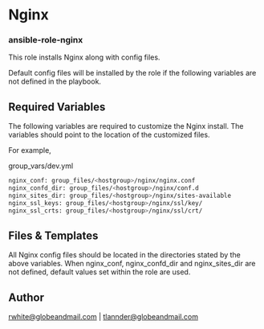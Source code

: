 # Nginx
### ansible-role-nginx
This role installs Nginx along with config files. 

Default config files will be installed by the role if the following variables are not defined in the playbook.

## Required Variables
The following variables are required to customize the Nginx install. The variables should point to the location of the customized files.

For example, 

group_vars/dev.yml
```bash
nginx_conf: group_files/<hostgroup>/nginx/nginx.conf
nginx_confd_dir: group_files/<hostgroup>/nginx/conf.d
nginx_sites_dir: group_files/<hostgroup>/nginx/sites-available
nginx_ssl_keys: group_files/<hostgroup>/nginx/ssl/key/
nginx_ssl_crts: group_files/<hostgroup>/nginx/ssl/crt/
```

## Files & Templates
All Nginx config files should be located in the directories stated by the above variables.  When nginx_conf, nginx_confd_dir and nginx_sites_dir are not defined, default values set within the role are used.  

## Author

rwhite@globeandmail.com | tlannder@globeandmail.com
